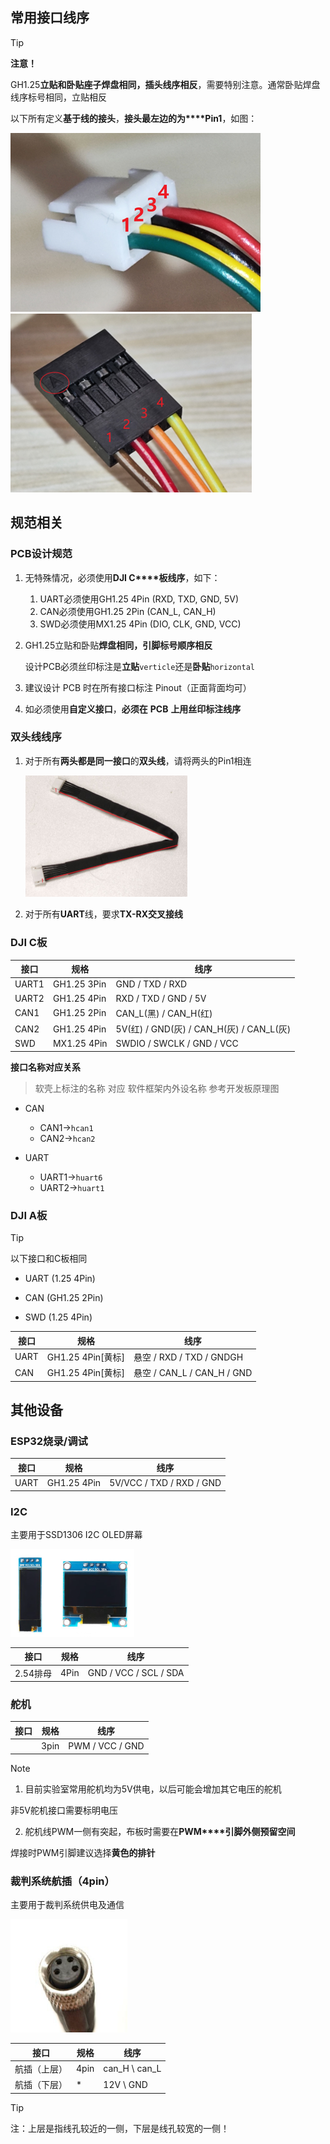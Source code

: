 ## 常用接口线序

> [!TIP]
>
> **注意！**
>
> GH1.25**立贴和卧贴座子焊盘相同，插头线序相反**，需要特别注意。通常卧贴焊盘线序标号相同，立贴相反
>
> 以下所有定义**基于线的接头**，**接头最左边的为****Pin1**，如图：
>
> ![image-20250307044617242](assets/image-20250307044617242.png)![image-20250307044623397](assets/image-20250307044623397.png)
>
> 

## 规范相关

### PCB设计规范

1. 无特殊情况，必须使用**DJI C****板线序**，如下：

   1. UART必须使用GH1.25 4Pin (RXD, TXD, GND, 5V)
   2. CAN必须使用GH1.25 2Pin (CAN_L, CAN_H)
   3. SWD必须使用MX1.25 4Pin (DIO, CLK, GND, VCC)

2. GH1.25立贴和卧贴**焊盘相同，引脚标号顺序相反**

   设计PCB必须丝印标注是**立贴**`verticle`还是**卧贴**`horizontal`

2. 建议设计 PCB 时在所有接口标注 Pinout（正面背面均可）
3. 如必须使用**自定义接口**，**必须在** **PCB** **上用丝印标注线序**

### 双头线线序

1. 对于所有**两头都是同一接口**的**双头线**，请将两头的Pin1相连

   <img src="assets/image-20250307045055341.png" alt="image-20250307045055341" style="zoom: 50%;" />

2. 对于所有**UART**线，要求**TX-RX交叉接线**

### DJI C板

| 接口  | 规格        | 线序                                     |
| ----- | ----------- | ---------------------------------------- |
| UART1 | GH1.25 3Pin | GND / TXD / RXD                          |
| UART2 | GH1.25 4Pin | RXD / TXD / GND / 5V                     |
| CAN1  | GH1.25 2Pin | CAN_L(黑) / CAN_H(红)                    |
| CAN2  | GH1.25 4Pin | 5V(红) / GND(灰) / CAN_H(灰) / CAN_L(灰) |
| SWD   | MX1.25 4Pin | SWDIO / SWCLK / GND / VCC                |

**接口名称对应关系**

> 软壳上标注的名称 对应 软件框架内外设名称  参考开发板原理图  

- CAN
  - CAN1->`hcan1`
  - CAN2->`hcan2`

- UART
  - UART1->`huart6`
  - UART2->`huart1`

### DJI A板

> [!TIP]
>
> 以下接口和C板相同
>
> - UART (1.25 4Pin)
>
> - CAN (GH1.25 2Pin)
>
> - SWD (1.25 4Pin)

| 接口 | 规格              | 线序                       |
| ---- | ----------------- | -------------------------- |
| UART | GH1.25 4Pin[黄标] | 悬空 / RXD / TXD / GNDGH   |
| CAN  | GH1.25 4Pin[黄标] | 悬空 / CAN_L / CAN_H / GND |

## 其他设备

### ESP32烧录/调试

| 接口 | 规格        | 线序                     |
| ---- | ----------- | ------------------------ |
| UART | GH1.25 4Pin | 5V/VCC / TXD / RXD / GND |

### I2C

主要用于SSD1306 I2C OLED屏幕

<img src="assets/image-20250307052016648.png" alt="image-20250307052016648" style="zoom: 67%;" />



| 接口     | 规格 | 线序                  |
| -------- | ---- | --------------------- |
| 2.54排母 | 4Pin | GND / VCC / SCL / SDA |

### 舵机

| 接口 | 规格 | 线序            |
| ---- | ---- | --------------- |
|      | 3pin | PWM / VCC / GND |

> [!NOTE]
>
> 1. 目前实验室常用舵机均为5V供电，以后可能会增加其它电压的舵机
>
> 非5V舵机接口需要标明电压
>
> 2. 舵机线PWM一侧有突起，布板时需要在**PWM****引脚外侧预留空间**
>
> 焊接时PWM引脚建议选择**黄色的排针**



### 裁判系统航插（4pin）

主要用于裁判系统供电及通信

![image-20250315055630180](assets/image-20250315055630180.png)

| 接口         | 规格 | 线序          |
| ------------ | ---- | ------------- |
| 航插（上层） | 4pin | can_H \ can_L |
| 航插（下层） | *    | 12V \ GND     |

> [!TIP]
>
> 注：上层是指线孔较近的一侧，下层是线孔较宽的一侧！	